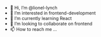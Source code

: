 - 👋 Hi, I’m @lionel-lynch
- 👀 I’m interested in frontend-development
- 🌱 I’m currently learning React
- 💞️ I’m looking to collaborate on frontend
- 📫 How to reach me ...

<!---
lionel-lynch/lionel-lynch is a ✨ special ✨ repository because its `README.md` (this file) appears on your GitHub profile.
You can click the Preview link to take a look at your changes.
--->
